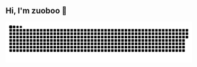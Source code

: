 ## Hi, I'm zuoboo 👋

<picture>
  <source media="(prefers-color-scheme: dark)" srcset="https://raw.githubusercontent.com/zuoboo/zuoboo/main/img/snake-dark.svg">
  <source media="(prefers-color-scheme: light)" srcset="https://raw.githubusercontent.com/zuoboo/zuoboo/main/img/snake.svg">
  <img alt="github contribution grid snake animation" src="https://raw.githubusercontent.com/zuoboo/zuoboo/main/img/snake.svg">
</picture>
